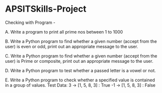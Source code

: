 # APSITSkills-Project

Checking with Program - 

A.	Write a program to print all prime nos between 1 to 1000

B.  Write a Python program to find whether a given number (accept from the user) is even or odd, print out an appropriate message to the user.

C.  Write a Python program to find whether a given number (accept from the user) is Prime or composite, print out an appropriate message to the user.

D.  Write a Python program to test whether a passed letter is a vowel or not.

E.  Write a Python program to check whether a specified value is contained in a group of values.
      Test Data:
  	    3 -> [1, 5, 8, 3] : True		-1 -> [1, 5, 8, 3] : False
